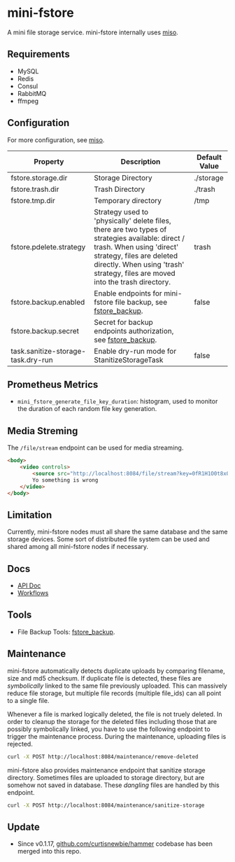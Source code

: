 # mini-fstore

A mini file storage service. mini-fstore internally uses [miso](https://github.com/curtisnewbie/miso).

## Requirements

- MySQL
- Redis
- Consul
- RabbitMQ
- ffmpeg

## Configuration

For more configuration, see [miso](https://github.com/curtisnewbie/miso).

| Property                           | Description                                                                                                                                                                                                                               | Default Value |
|------------------------------------|-------------------------------------------------------------------------------------------------------------------------------------------------------------------------------------------------------------------------------------------|---------------|
| fstore.storage.dir                 | Storage Directory                                                                                                                                                                                                                         | ./storage     |
| fstore.trash.dir                   | Trash Directory                                                                                                                                                                                                                           | ./trash       |
| fstore.tmp.dir                     | Temporary directory                                                                                                                                                                                                                       | /tmp          |
| fstore.pdelete.strategy            | Strategy used to 'physically' delete files, there are two types of strategies available: direct / trash. When using 'direct' strategy, files are deleted directly. When using 'trash' strategy, files are moved into the trash directory. | trash         |
| fstore.backup.enabled              | Enable endpoints for mini-fstore file backup, see [fstore_backup](https://github.com/curtisnewbie/fstore_backup).                                                                                                                         | false         |
| fstore.backup.secret               | Secret for backup endpoints authorization, see [fstore_backup](https://github.com/curtisnewbie/fstore_backup).                                                                                                                            |               |
| task.sanitize-storage-task.dry-run | Enable dry-run mode for StanitizeStorageTask                                                                                                                                                                                              | false         |

## Prometheus Metrics

- `mini_fstore_generate_file_key_duration`: histogram, used to monitor the duration of each random file key generation.

## Media Streming

The `/file/stream` endpoint can be used for media streaming.

```html
<body>
    <video controls>
        <source src="http://localhost:8084/file/stream?key=0fR1H1O0t8xQZjPzbGz4lRx%2FbPacIg" type="video/mp4">
        Yo something is wrong
    </video>
</body>
```

## Limitation

Currently, mini-fstore nodes must all share the same database and the same storage devices. Some sort of distributed file system can be used and shared among all mini-fstore nodes if necessary.

## Docs

- [API Doc](./doc/api.md)
- [Workflows](./doc/workflow.md)

## Tools

- File Backup Tools: [fstore_backup](https://github.com/CurtisNewbie/fstore_backup).

## Maintenance

mini-fstore automatically detects duplicate uploads by comparing filename, size and md5 checksum. If duplicate file is detected, these files are *symbolically* linked to the same file previously uploaded. This can massively reduce file storage, but multiple file records (multiple file_ids) can all point to a single file.

Whenever a file is marked logically deleted, the file is not truely deleted. In order to cleanup the storage for the deleted files including those that are possibly symbolically linked, you have to use the following endpoint to trigger the maintenance process. During the maintenance, uploading files is rejected.

```sh
curl -X POST http://localhost:8084/maintenance/remove-deleted
```

mini-fstore also provides maintenance endpoint that sanitize storage directory. Sometimes files are uploaded to storage directory, but are somehow not saved in database. These <i>dangling</i> files are handled by this endpoint.

```sh
curl -X POST http://localhost:8084/maintenance/sanitize-storage
```

## Update

- Since v0.1.17, [github.com/curtisnewbie/hammer](https://github.com/curtisnewbie/hammer) codebase has been merged into this repo.
